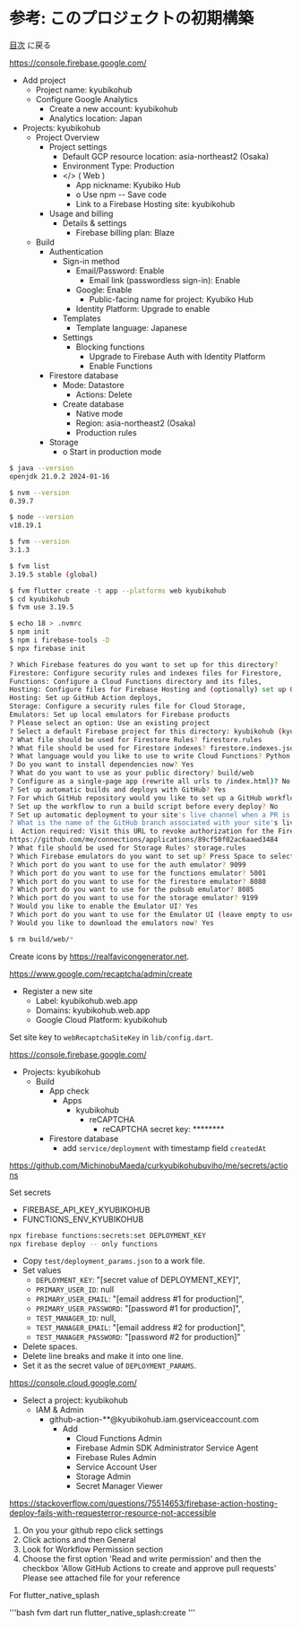 # 参考: このプロジェクトの初期構築

[目次](index.md) に戻る

<https://console.firebase.google.com/>

- Add project
    - Project name: kyubikohub
    - Configure Google Analytics
        - Create a new account: kyubikohub
        - Analytics location: Japan
- Projects: kyubikohub
    - Project Overview
        - Project settings
            - Default GCP resource location: asia-northeast2 (Osaka)
            - Environment Type: Production
            - </> ( Web )
                - App nickname: Kyubiko Hub
                - o Use npm -- Save code
                - Link to a Firebase Hosting site: kyubikohub
        - Usage and billing
            - Details & settings
                - Firebase billing plan: Blaze
    - Build
        - Authentication
            - Sign-in method
                - Email/Password: Enable
                    - Email link (passwordless sign-in): Enable
                - Google: Enable
                    - Public-facing name for project: Kyubiko Hub
                - Identity Platform: Upgrade to enable
            - Templates
                - Template language: Japanese
            - Settings
                - Blocking functions
                    - Upgrade to Firebase Auth with Identity Platform
                    - Enable Functions
        - Firestore database
            - Mode: Datastore
                - Actions: Delete
            - Create database
                - Native mode
                - Region: asia-northeast2 (Osaka)
                - Production rules
        - Storage
            - o Start in production mode

```bash
$ java --version
openjdk 21.0.2 2024-01-16

$ nvm --version
0.39.7

$ node --version
v18.19.1

$ fvm --version
3.1.3

$ fvm list
3.19.5 stable (global)

$ fvm flutter create -t app --platforms web kyubikohub
$ cd kyubikohub
$ fvm use 3.19.5

$ echo 18 > .nvmrc
$ npm init
$ npm i firebase-tools -D
$ npx firebase init

? Which Firebase features do you want to set up for this directory?
Firestore: Configure security rules and indexes files for Firestore,
Functions: Configure a Cloud Functions directory and its files,
Hosting: Configure files for Firebase Hosting and (optionally) set up GitHub Action deploys,
Hosting: Set up GitHub Action deploys,
Storage: Configure a security rules file for Cloud Storage,
Emulators: Set up local emulators for Firebase products
? Please select an option: Use an existing project
? Select a default Firebase project for this directory: kyubikohub (kyubikohub)
? What file should be used for Firestore Rules? firestore.rules
? What file should be used for Firestore indexes? firestore.indexes.json
? What language would you like to use to write Cloud Functions? Python
? Do you want to install dependencies now? Yes
? What do you want to use as your public directory? build/web
? Configure as a single-page app (rewrite all urls to /index.html)? No
? Set up automatic builds and deploys with GitHub? Yes
? For which GitHub repository would you like to set up a GitHub workflow?  MichinobuMaeda/kyubikohub
? Set up the workflow to run a build script before every deploy? No
? Set up automatic deployment to your site's live channel when a PR is merged? Yes
? What is the name of the GitHub branch associated with your site's live channel? main
i  Action required: Visit this URL to revoke authorization for the Firebase CLI GitHub OAuth App:
https://github.com/me/connections/applications/89cf50f02ac6aaed3484
? What file should be used for Storage Rules? storage.rules
? Which Firebase emulators do you want to set up? Press Space to select emulators, then Enter to confirm your choices. Authentication Emulator, Functions Emulator, Firestore Emulator, Storage Emulator
? Which port do you want to use for the auth emulator? 9099
? Which port do you want to use for the functions emulator? 5001
? Which port do you want to use for the firestore emulator? 8080
? Which port do you want to use for the pubsub emulator? 8085
? Which port do you want to use for the storage emulator? 9199
? Would you like to enable the Emulator UI? Yes
? Which port do you want to use for the Emulator UI (leave empty to use any available port)? 4040
? Would you like to download the emulators now? Yes

$ rm build/web/*
```

Create icons by <https://realfavicongenerator.net>.

<https://www.google.com/recaptcha/admin/create>

- Register a new site
    - Label: kyubikohub.web.app
    - Domains: kyubikohub.web.app
    - Google Cloud Platform: kyubikohub

Set site key to `webRecaptchaSiteKey` in `lib/config.dart`.

<https://console.firebase.google.com/>

- Projects: kyubikohub
    - Build
        - App check
            - Apps
                - kyubikohub
                    - reCAPTCHA
                        - reCAPTCHA secret key: ********
        - Firestore database
            - add `service/deployment` with timestamp field `createdAt`

<https://github.com/MichinobuMaeda/curkyubikohubuviho/me/secrets/actions>

Set secrets

- FIREBASE_API_KEY_KYUBIKOHUB
- FUNCTIONS_ENV_KYUBIKOHUB

```bash
npx firebase functions:secrets:set DEPLOYMENT_KEY
npx firebase deploy -- only functions
```

- Copy `test/deployment_params.json` to a work file.
- Set values
    - `DEPLOYMENT_KEY`: "[secret value of DEPLOYMENT_KEY]",
    - `PRIMARY_USER_ID`: null
    - `PRIMARY_USER_EMAIL`: "[email address #1 for production]",
    - `PRIMARY_USER_PASSWORD`: "[password #1 for production]",
    - `TEST_MANAGER_ID`: null,
    - `TEST_MANAGER_EMAIL`: "[email address #2 for production]",
    - `TEST_MANAGER_PASSWORD`: "[password #2 for production]"
- Delete spaces.
- Delete line breaks and make it into one line.
- Set it as the secret value of `DEPLOYMENT_PARAMS`.

<https://console.cloud.google.com/>

- Select a project: kyubikohub
    - IAM & Admin
        - github-action-**@kyubikohub.iam.gserviceaccount.com
            - Add
                - Cloud Functions Admin
                - Firebase Admin SDK Administrator Service Agent
                - Firebase Rules Admin
                - Service Account User
                - Storage Admin
                - Secret Manager Viewer

<https://stackoverflow.com/questions/75514653/firebase-action-hosting-deploy-fails-with-requesterror-resource-not-accessible>

1. On you your github repo click settings
2. Click actions and then General
3. Look for Workflow Permission section
4. Choose the first option 'Read and write permission' and then the checkbox 'Allow GitHub Actions to create and approve pull requests' Please see attached file for your reference

For flutter_native_splash

'''bash
fvm dart run flutter_native_splash:create
'''
